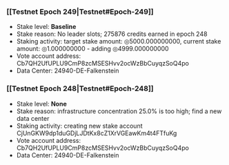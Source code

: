 ### [[Testnet Epoch 249|Testnet#Epoch-249]]
* Stake level: **Baseline**
* Stake reason: No leader slots; 275876 credits earned in epoch 248
* Staking activity: target stake amount: ◎5000.000000000, current stake amount: ◎1.000000000 - adding ◎4999.000000000
* Vote account address: Cb7QH2UfUPLU9CmP8zcMSESHvv2ocWzBbCuyqzSoQ4po
* Data Center: 24940-DE-Falkenstein
### [[Testnet Epoch 248|Testnet#Epoch-248]]
* Stake level: **None**
* Stake reason: infrastructure concentration 25.0% is too high; find a new data center
* Staking activity: creating new stake account CjUnGKW9dp1duGDjLJDtKx8cZ1XrVGEawKm4t4FTfuKg
* Vote account address: Cb7QH2UfUPLU9CmP8zcMSESHvv2ocWzBbCuyqzSoQ4po
* Data Center: 24940-DE-Falkenstein